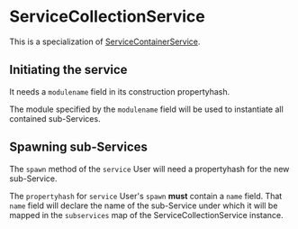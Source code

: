 # ServiceCollectionService
This is a specialization of [ServiceContainerService](../../../servicecontainer).

## Initiating the service
It needs a `modulename` field in its construction propertyhash.

The module specified by the `modulename` field will be used to instantiate all contained sub-Services.

## Spawning sub-Services
The `spawn` method of the `service` User will need a propertyhash for the new sub-Service.

The `propertyhash` for `service` User's `spawn` __must__ contain a `name` field. That `name` field will declare the name of the sub-Service under which it will be mapped in the `subservices` map of the ServiceCollectionService instance.